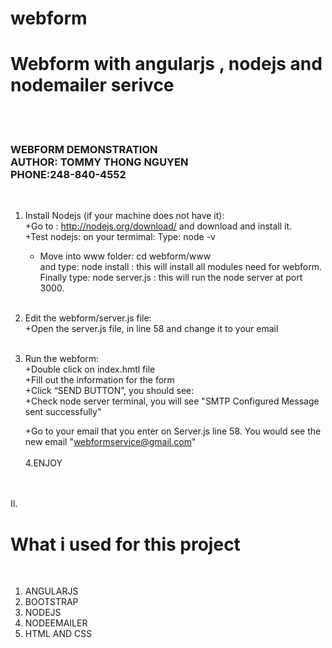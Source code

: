 # webform
<H1>Webform with angularjs , nodejs and nodemailer serivce</H1><br /><br />

<h3>WEBFORM DEMONSTRATION<br />
AUTHOR: TOMMY THONG NGUYEN<br />
PHONE:248-840-4552</h3><br />

1. Install Nodejs (if your machine does not have it):<br />
    +Go to : http://nodejs.org/download/     and download and install it.<br />
    +Test nodejs:  on your termimal: Type: node -v       <br />
    + Move into www folder:  cd webform/www   <br />
                and type:    node install      : this will install all modules need for webform.<br />
                Finally type: node server.js    : this will run the node server at port 3000.<br /><br />

2. Edit the webform/server.js  file:<br />
    +Open the server.js file, in line 58  and change it to your email <br /><br />
3. Run the webform:<br />
    +Double click on index.hmtl file <br />
    +Fill out the information for the form<br />
    +Click “SEND BUTTON”, you should see:<br />
    +Check node server terminal, you will see       "SMTP Configured
                                                    Message sent successfully" <br />

    +Go to your email that you enter on Server.js line 58. You would see the new email "webformservice@gmail.com"<br /><br />
4.ENJOY<br /><br /><br />

II.<h1>What i used for this project</h1><br />
1. ANGULARJS
2. BOOTSTRAP
3. NODEJS
4. NODEEMAILER
5. HTML AND CSS


